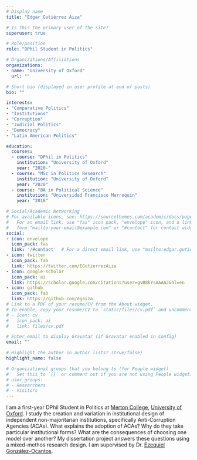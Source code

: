 ```yaml
---
# Display name
title: "Edgar Gutiérrez Aiza"

# Is this the primary user of the site?
superuser: true

# Role/position
role: "DPhil Student in Politics"

# Organizations/Affiliations
organizations:
- name: "University of Oxford"
  url: ""

# Short bio (displayed in user profile at end of posts)
bio: ""

interests:
- "Comparative Politics"
- "Institutions"
- "Corruption"
- "Judicial Politics"
- "Democracy"
- "Latin American Politics"

education:
  courses:
  - course: "DPhil in Politics"
    institution: "University of Oxford"
    year: "2020-"
  - course: "MSc in Politics Research"
    institution: "University of Oxford"
    year: "2020"
  - course: "BA in Political Science"
    institution: "Universidad Francisco Marroquín"
    year: "2018"

# Social/Academic Networking
# For available icons, see: https://sourcethemes.com/academic/docs/page-builder/#icons
#   For an email link, use "fas" icon pack, "envelope" icon, and a link in the
#   form "mailto:your-email@example.com" or "#contact" for contact widget.
social:
- icon: envelope
  icon_pack: fas
  link: '/#contact'  # For a direct email link, use "mailto:edgar.gutierrez@politics.ox.ac.uk".
- icon: twitter
  icon_pack: fab
  link: https://twitter.com/EGutierrezAiza
- icon: google-scholar
  icon_pack: ai
  link: https://scholar.google.com/citations?user=gvB8kYsAAAAJ&hl=en
- icon: github
  icon_pack: fab
  link: https://github.com/egaiza
# Link to a PDF of your resume/CV from the About widget.
# To enable, copy your resume/CV to `static/files/cv.pdf` and uncomment the lines below.
# - icon: cv
#   icon_pack: ai
#   link: files/cv.pdf

# Enter email to display Gravatar (if Gravatar enabled in Config)
email: ""

# Highlight the author in author lists? (true/false)
highlight_name: false

# Organizational groups that you belong to (for People widget)
#   Set this to `[]` or comment out if you are not using People widget.
# user_groups:
# - Researchers
# - Visitors
---
```


I am a first-year DPhil Student in Politics at [Merton College](https://merton.ox.ac.uk), [University of Oxford](https://ox.ac.uk). I study the creation and variation in institutional design of independent non-majoritarian institutions, specifically Anti-Corruption Agencies (ACAs). What explains the adoption of ACAs? Why do they take particular institutional forms? What are the consequences of choosing one model over another? My dissertation project answers these questions using a mixed-methos research design. I am supervised by Dr. [Ezequiel González-Ocantos](https://www.politics.ox.ac.uk/academic-staff/ezequiel-gonzalez-ocantos.html).
